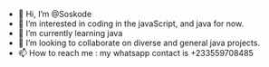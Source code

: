 - 👋 Hi, I’m @Soskode
- 👀 I’m interested in coding in the javaScript, and java for now.
- 🌱 I’m currently learning java
- 💞️ I’m looking to collaborate on diverse and general java projects.
- 📫 How to reach me : my whatsapp contact is +233559708485

<!---
Tiehisung/Tiehisung is a ✨ special ✨ repository because its `README.md` (this file) appears on your GitHub profile.
You can click the Preview link to take a look at your changes.
--->
